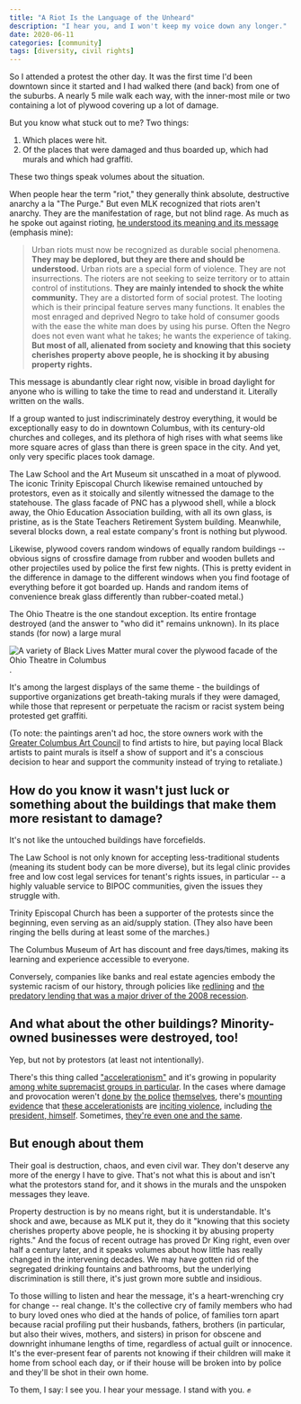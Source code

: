 ```yaml
---
title: "A Riot Is the Language of the Unheard"
description: "I hear you, and I won't keep my voice down any longer."
date: 2020-06-11
categories: [community]
tags: [diversity, civil rights]
---
```


So I attended a protest the other day. It was the first time I'd been downtown since it started and I had walked there (and back) from one of the suburbs. A nearly 5 mile walk each way, with the inner-most mile or two containing a lot of plywood covering up a lot of damage.

But you know what stuck out to me? Two things:

1. Which places were hit.
2. Of the places that were damaged and thus boarded up, which had murals and which had graffiti.

These two things speak volumes about the situation.

When people hear the term "riot," they generally think absolute, destructive anarchy a la "The Purge." But even MLK recognized that riots aren't anarchy. They are the manifestation of rage, but not blind rage. As much as he spoke out against rioting, [he understood its meaning and its message](https://www.apa.org/monitor/features/king-challenge) (emphasis mine):

> Urban riots must now be recognized as durable social phenomena. **They may be deplored, but they are there and should be understood.** Urban riots are a special form of violence. They are not insurrections. The rioters are not seeking to seize territory or to attain control of institutions. **They are mainly intended to shock the white community.** They are a distorted form of social protest. The looting which is their principal feature serves many functions. It enables the most enraged and deprived Negro to take hold of consumer goods with the ease the white man does by using his purse. Often the Negro does not even want what he takes; he wants the experience of taking. **But most of all, alienated from society and knowing that this society cherishes property above people, he is shocking it by abusing property rights.**

This message is abundantly clear right now, visible in broad daylight for anyone who is willing to take the time to read and understand it. Literally written on the walls.

If a group wanted to just indiscriminately destroy everything, it would be exceptionally easy to do in downtown Columbus, with its century-old churches and colleges, and its plethora of high rises with what seems like more square acres of glass than there is green space in the city. And yet, only very specific places took damage.

The Law School and the Art Museum sit unscathed in a moat of plywood. The iconic Trinity Episcopal Church likewise remained untouched by protestors, even as it stoically and silently witnessed the damage to the statehouse. The glass facade of PNC has a plywood shell, while a block away, the Ohio Education Association building, with all its own glass, is pristine, as is the State Teachers Retirement System building. Meanwhile, several blocks down, a real estate company's front is nothing but plywood.

Likewise, plywood covers random windows of equally random buildings -- obvious signs of crossfire damage from rubber and wooden bullets and other projectiles used by police the first few nights. (This is pretty evident in the difference in damage to the different windows when you find footage of everything before it got boarded up. Hands and random items of convenience break glass differently than rubber-coated metal.)

The Ohio Theatre is the one standout exception. Its entire frontage destroyed (and the answer to "who did it" remains unknown). In its place stands (for now) a large mural

![A variety of Black Lives Matter mural cover the plywood facade of the Ohio Theatre in Columbus](https://en.wikipedia.org/wiki/George_Floyd_protests_in_Columbus,_Ohio#/media/File:Columbus_protests_04.jpg).

It's among the largest displays of the same theme - the buildings of supportive organizations get breath-taking murals if they were damaged, while those that represent or perpetuate the racism or racist system being protested get graffiti.

(To note: the paintings aren't ad hoc, the store owners work with the [Greater Columbus Art Council](https://www.gcac.org/artunitescbus-for-artists/) to find artists to hire, but paying local Black artists to paint murals is itself a show of support and it's a conscious decision to hear and support the community instead of trying to retaliate.)

## How do you know it wasn't just luck or something about the buildings that make them more resistant to damage?

It's not like the untouched buildings have forcefields.

The Law School is not only known for accepting less-traditional students (meaning its student body can be more diverse), but its legal clinic provides free and low cost legal services for tenant's rights issues, in particular -- a highly valuable service to BIPOC communities, given the issues they struggle with.

Trinity Episcopal Church has been a supporter of the protests since the beginning, even serving as an aid/supply station. (They also have been ringing the bells during at least some of the marches.)

The Columbus Museum of Art has discount and free days/times, making its learning and experience accessible to everyone.

Conversely, companies like banks and real estate agencies embody the systemic racism of our history, through policies like [redlining](https://www.thoughtco.com/redlining-definition-4157858) and [the predatory lending that was a major driver of the 2008 recession](https://rantt.com/how-banks-targeted-african-americans-with-predatory-mortgages).

## And what about the other buildings? Minority-owned businesses were destroyed, too!

Yep, but not by protestors (at least not intentionally).

There's this thing called ["accelerationism"](https://www.adl.org/blog/white-supremacists-embrace-accelerationism) and it's growing in popularity [among white supremacist groups in particular](https://www.brookings.edu/blog/order-from-chaos/2020/06/02/riots-white-supremacy-and-accelerationism/). In the cases where damage and provocation weren't [done by](https://www.commondreams.org/news/2020/06/01/despite-claims-officials-demonstrators-say-police-not-protesters-are-real-outside) [the police](https://www.startribune.com/officers-slashed-tires-on-vehicles-parked-during-mpls-protests-unrest/571105692/) [themselves](https://www.startribune.com/minneapolis-police-investigating-facebook-posts-believed-to-be-by-officer/571141242/), there's [mounting evidence](https://www.reddit.com/r/Minneapolis/comments/gt9qsp/all_signs_that_the_destruction_tonight_were/) that [these accelerationists](https://www.wpxi.com/news/top-stories/custody-man-accused-inciting-violence-pittsburgh-protests-turns-himself/3TYEUXST6ZF5BLFDJJ56CI4IUY/) are [inciting violence](https://www.vice.com/en_ca/article/pkyb9b/far-right-extremists-are-hoping-to-turn-the-george-floyd-protests-into-a-new-civil-war), including [the president, himself](https://www.buzzfeednews.com/article/tasneemnashrulla/martin-gugino-buffalo-protester-trump-tweet). Sometimes, [they're even one and the same](https://www.justsecurity.org/70497/far-right-infiltrators-and-agitators-in-george-floyd-protests-indicators-of-white-supremacists/).

## But enough about them

Their goal is destruction, chaos, and even civil war. They don't deserve any more of the energy I have to give. That's not what this is about and isn't what the protestors stand for, and it shows in the murals and the unspoken messages they leave.

Property destruction is by no means right, but it is understandable. It's shock and awe, because as MLK put it, they do it "knowing that this society cherishes property above people, he is shocking it by abusing property rights." And the focus of recent outrage has proved Dr King right, even over half a century later, and it speaks volumes about how little has really changed in the intervening decades. We may have gotten rid of the segregated drinking fountains and bathrooms, but the underlying discrimination is still there, it's just grown more subtle and insidious.

To those willing to listen and hear the message, it's a heart-wrenching cry for change -- real change. It's the collective cry of family members who had to bury loved ones who died at the hands of police, of families torn apart because racial profiling put their husbands, fathers, brothers (in particular, but also their wives, mothers, and sisters) in prison for obscene and downright inhumane lengths of time, regardless of actual guilt or innocence. It's the ever-present fear of parents not knowing if their children will make it home from school each day, or if their house will be broken into by police and they'll be shot in their own home.

To them, I say: I see you. I hear your message. I stand with you. ✊